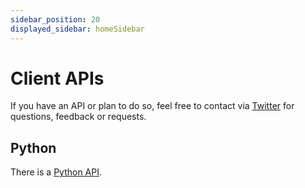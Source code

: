 ```yaml
---
sidebar_position: 20
displayed_sidebar: homeSidebar
---
```


# Client APIs

If you have an API or plan to do so, feel free to contact via [Twitter](https://twitter.com/nmsisdb) for questions, feedback or requests.


## Python
There is a [Python API](../client_apis/Overview).

